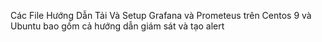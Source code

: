 Các File Hướng Dẫn Tải Và Setup Grafana và Prometeus trên Centos 9 và Ubuntu bao gồm cả hướng dẫn giám sát và tạo alert
